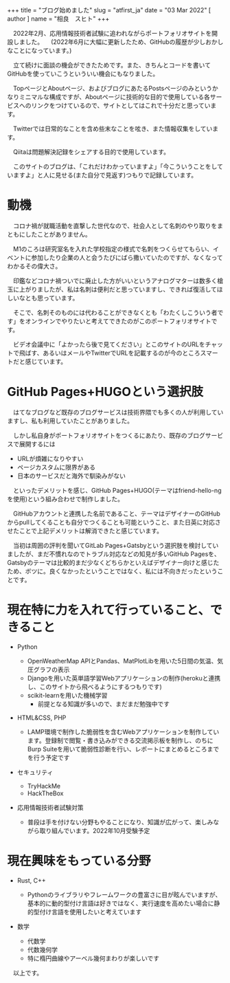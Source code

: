 +++
title = "ブログ始めました"
slug = "atfirst_ja"
date = "03 Mar 2022"
[ author ]
name = "相良　スヒト"
+++

　2022年2月、応用情報技術者試験に追われながらポートフォリオサイトを開設しました。
　(2022年6月に大幅に更新したため、GitHubの履歴が少しおかしなことになっています。)

　立て続けに面談の機会ができたためです。また、きちんとコードを書いてGitHubを使っていこうといういい機会にもなりました。

　TopページとAboutページ、およびブログにあたるPostsページのみというかなりミニマルな構成ですが、Aboutページに技術的な目的で使用している各サービスへのリンクをつけているので、サイトとしてはこれで十分だと思っています。

　Twitterでは日常的なことを含め些末なことを呟き、また情報収集をしています。

　Qiitaは問題解決記録をシェアする目的で使用しています。

　このサイトのブログは、「これだけわかっていますよ」「今こういうことをしていますよ」と人に見せる(また自分で見返す)つもりで記録しています。

# 動機
　コロナ禍が就職活動を直撃した世代なので、社会人として名刺のやり取りをまともにしたことがありません。

　M1のころは研究室名を入れた学校指定の様式で名刺をつくらせてもらい、イベントに参加したり企業の人と会うたびにばら撒いていたのですが、なくなってわかるその偉大さ。

　印鑑などコロナ禍ついでに廃止した方がいいというアナログマターは数多く槍玉に上がりましたが、私は名刺は便利だと思っていますし、できれば復活してほしいなとも思っています。

　そこで、名刺そのものには代わることができなくとも「わたくしこういう者です」をオンラインでやりたいと考えてできたのがこのポートフォリオサイトです。

　ビデオ会議中に「よかったら後で見てください」とこのサイトのURLをチャットで飛ばす、あるいはメールやTwitterでURLを記載するのが今のところスマートだと感じています。

# GitHub Pages+HUGOという選択肢
　はてなブログなど既存のブログサービスは技術界隈でも多くの人が利用していますし、私も利用していたことがありました。

　しかし私自身がポートフォリオサイトをつくるにあたり、既存のブログサービスで展開するには

* URLが煩雑になりやすい
* ページカスタムに限界がある
* 日本のサービスだと海外で馴染みがない

　といったデメリットを感じ、GitHub Pages+HUGO(テーマはfriend-hello-ngを使用)という組み合わせで制作しました。

　GitHubアカウントと連携した名前であること、テーマはデザイナーのGitHubからpullしてくることも自分でつくることも可能ということ、また日英に対応させたことで上記デメリットは解消できたと感じています。

　当初は周囲の評判を聞いてGitLab Pages+Gatsbyという選択肢を検討していましたが、まだ不慣れなのでトラブル対応などの知見が多いGitHub Pagesを、Gatsbyのテーマは比較的まだ少なくどちらかといえばデザイナー向けと感じたため、ボツに。良くなかったということではなく、私には不向きだったということです。

# 現在特に力を入れて行っていること、できること
* Python
  * OpenWeatherMap APIとPandas、MatPlotLibを用いた5日間の気温、気圧グラフの表示
  * Djangoを用いた英単語学習Webアプリケーションの制作(herokuと連携し、このサイトから飛べるようにするつもりです)
  * scikit-learnを用いた機械学習
    * 前提となる知識が多いので、まだまだ勉強中です

* HTML&CSS, PHP
  * LAMP環境で制作した脆弱性を含むWebアプリケーションを制作しています。登録制で閲覧・書き込みができる交流掲示板を制作し、のちにBurp Suiteを用いて脆弱性診断を行い、レポートにまとめるところまでを行う予定です

* セキュリティ
  * TryHackMe
  * HackTheBox

* 応用情報技術者試験対策
  * 普段は手を付けない分野もやることになり、知識が広がって、楽しみながら取り組んでいます。2022年10月受験予定

# 現在興味をもっている分野
* Rust, C++
  * Pythonのライブラリやフレームワークの豊富さに目が眩んでいますが、基本的に動的型付け言語は好きではなく、実行速度を高めたい場合に静的型付け言語を使用したいと考えています

* 数学
  * 代数学
  * 代数幾何学
  * 特に楕円曲線やアーベル幾何まわりが楽しいです
  
　以上です。
